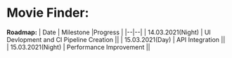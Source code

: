 # Movie Finder:







**Roadmap:** 
| Date  | Milestone  |Progress |
|--|--|
| 14.03.2021(Night) | UI Devlopment and CI Pipeline Creation ||
| 15.03.2021(Day) | API Integration  ||
| 15.03.2021(Night) | Performance Improvement  || 
